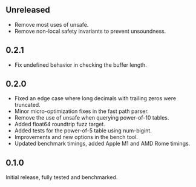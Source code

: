 ## Unreleased

- Remove most uses of unsafe.
- Remove non-local safety invariants to prevent unsoundness.

## 0.2.1

- Fix undefined behavior in checking the buffer length.

## 0.2.0

- Fixed an edge case where long decimals with trailing zeros were truncated.
- Minor micro-optimization fixes in the fast path parser.
- Remove the use of unsafe when querying power-of-10 tables.
- Added float64 roundtrip fuzz target.
- Added tests for the power-of-5 table using num-bigint.
- Improvements and new options in the bench tool.
- Updated benchmark timings, added Apple M1 and AMD Rome timings.

## 0.1.0

Initial release, fully tested and benchmarked.
